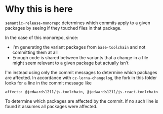 # Why this is here

`semantic-release-monorepo` determines which commits apply to a given packages by seeing if they touched files in that package.

In the case of this monorepo, since:
* I'm generating the variant packages from `base-toolchain` and not committing them at all
* Enough code is shared between the variants that a change in a file might seem relevant to a given package but actually isn't

I'm instead using only the commit messages to determine which packages are affected.  In accordance with `cz-lerna-changelog`,
the fork in this folder looks for a line in the commit message like

```
affects: @jedwards1211/js-toolchain, @jedwards1211/js-react-toolchain
```

To determine which packages are affected by the commit.  If no such line is found it assumes all packages were affected.